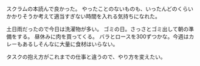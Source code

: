 スクラムの本読んで良かった。
やったことのないものも、いったんどのくらいかかりそうか考えて適当すぎない時間を入れる気持ちになれた。

土日雨だったので今日は洗濯物が多い。
ゴミの日。さっさとゴミ出して朝の準備をする。
昼休みに肉を買ってくる。
バラとロースを300ずつかな。今週はカレーもあるしそんなに大量に食材はいらない。

タスクの抱え方がこれまでの仕事と違うので、やり方を変えたい。

